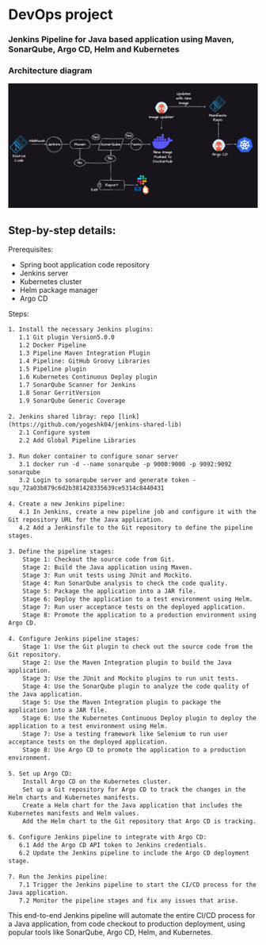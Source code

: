 # DevOps project
### Jenkins Pipeline for Java based application using Maven, SonarQube, Argo CD, Helm and Kubernetes

### Architecture diagram
![Screenshot 2023-03-28 at 9 38 09 PM](./doc/arctitecure-diagram.png)


## Step-by-step details:

Prerequisites:

   -  Spring boot application code repository
   -  Jenkins server
   -  Kubernetes cluster
   -  Helm package manager
   -  Argo CD

Steps:

    1. Install the necessary Jenkins plugins:
       1.1 Git plugin Version5.0.0
       1.2 Docker Pipeline
       1.3 Pipeline Maven Integration Plugin
       1.4 Pipeline: GitHub Groovy Libraries
       1.5 Pipeline plugin
       1.6 Kubernetes Continuous Deploy plugin
       1.7 SonarQube Scanner for Jenkins
       1.8 Sonar GerritVersion
       1.9 SonarQube Generic Coverage
       
    2. Jenkins shared libray: repo [link](https://github.com/yogeshk04/jenkins-shared-lib)
       2.1 Configure system
       2.2 Add Global Pipeline Libraries

    3. Run doker container to configure sonar server
       3.1 docker run -d --name sonarqube -p 9000:9000 -p 9092:9092 sonarqube
       3.2 Login to sonarqube server and generate token - squ_72a03b879c6d2b381428335639ce5314c8440431 

    4. Create a new Jenkins pipeline:
       4.1 In Jenkins, create a new pipeline job and configure it with the Git repository URL for the Java application.
       4.2 Add a Jenkinsfile to the Git repository to define the pipeline stages.

    3. Define the pipeline stages:
        Stage 1: Checkout the source code from Git.
        Stage 2: Build the Java application using Maven.
        Stage 3: Run unit tests using JUnit and Mockito.
        Stage 4: Run SonarQube analysis to check the code quality.
        Stage 5: Package the application into a JAR file.
        Stage 6: Deploy the application to a test environment using Helm.
        Stage 7: Run user acceptance tests on the deployed application.
        Stage 8: Promote the application to a production environment using Argo CD.

    4. Configure Jenkins pipeline stages:
        Stage 1: Use the Git plugin to check out the source code from the Git repository.
        Stage 2: Use the Maven Integration plugin to build the Java application.
        Stage 3: Use the JUnit and Mockito plugins to run unit tests.
        Stage 4: Use the SonarQube plugin to analyze the code quality of the Java application.
        Stage 5: Use the Maven Integration plugin to package the application into a JAR file.
        Stage 6: Use the Kubernetes Continuous Deploy plugin to deploy the application to a test environment using Helm.
        Stage 7: Use a testing framework like Selenium to run user acceptance tests on the deployed application.
        Stage 8: Use Argo CD to promote the application to a production environment.

    5. Set up Argo CD:
        Install Argo CD on the Kubernetes cluster.
        Set up a Git repository for Argo CD to track the changes in the Helm charts and Kubernetes manifests.
        Create a Helm chart for the Java application that includes the Kubernetes manifests and Helm values.
        Add the Helm chart to the Git repository that Argo CD is tracking.

    6. Configure Jenkins pipeline to integrate with Argo CD:
       6.1 Add the Argo CD API token to Jenkins credentials.
       6.2 Update the Jenkins pipeline to include the Argo CD deployment stage.

    7. Run the Jenkins pipeline:
       7.1 Trigger the Jenkins pipeline to start the CI/CD process for the Java application.
       7.2 Monitor the pipeline stages and fix any issues that arise.

This end-to-end Jenkins pipeline will automate the entire CI/CD process for a Java application, from code checkout to production deployment, using popular tools like SonarQube, Argo CD, Helm, and Kubernetes.
